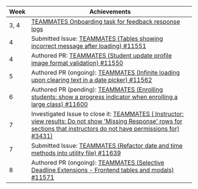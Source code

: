 | Week | Achievements |
| ---- | ------------ |
| 3, 4 | [TEAMMATES Onboarding task for feedback response logs](https://github.com/ziqing26/teammates/commits/2022-onboarding-task-team-1?author=FergusMok) |
| 4 | Submitted Issue: [TEAMMATES (Tables showing incorrect message after loading) #11551](https://github.com/TEAMMATES/teammates/issues/11551) |
| 4 | Authored PR: [TEAMMATES (Student update profile image format validation) #11550](https://github.com/TEAMMATES/teammates/pull/11550) |
| 5 | Authored PR (ongoing): [TEAMMATES (Infinite loading upon clearing text in a date picker) #11562](https://github.com/TEAMMATES/teammates/pull/11562) |
| 6 | Authored PR (pending): [TEAMMATES (Enrolling students: show a progress indicator when enrolling a large class) #11600](https://github.com/TEAMMATES/teammates/pull/11600) | 
| 7 | Investigated Issue to close it: [TEAMMATES ( Instructor: view results: Do not show 'Missing Response' rows for sections that instructors do not have permissions for) #3431)](https://github.com/TEAMMATES/teammates/issues/3431#issuecomment-1050892556) |
| 7 | Submitted Issue: [TEAMMATES (Refactor date and time methods into utility file) #11639](https://github.com/TEAMMATES/teammates/issues/11639) |
| 8 | Authored PR (ongoing): [TEAMMATES (Selective Deadline Extensions - Frontend tables and modals) #11571](https://github.com/TEAMMATES/teammates/pull/11603) |